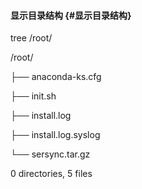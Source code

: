 #### 显示目录结构 {#显示目录结构}

tree /root/

/root/

├── anaconda-ks.cfg

├── init.sh

├── install.log

├── install.log.syslog

└── sersync.tar.gz

0 directories, 5 files

